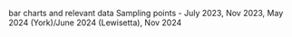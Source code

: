bar charts and relevant data
Sampling points - July 2023, Nov 2023, May 2024 (York)/June 2024 (Lewisetta), Nov 2024
